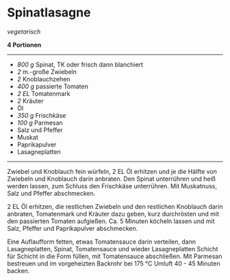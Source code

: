 # Spinatlasagne

*vegetarisch*

**4 Portionen**

---

- *800 g* Spinat, TK oder frisch dann blanchiert
- *2* m.-große 	Zwiebeln
- *2* Knoblauchzehen
- *400 g* passierte Tomaten
- *2 EL* Tomatenmark
- *2* Kräuter
-	Öl
- *350 g* Frischkäse
- *100 g* Parmesan
-	Salz und Pfeffer
-	Muskat
-	Paprikapulver
-	Lasagneplatten

---

Zwiebel und Knoblauch fein würfeln, 2 EL Öl erhitzen und je die Hälfte von Zwiebeln und Knoblauch darin anbraten. Den Spinat unterrühren und heiß werden lassen, zum Schluss den Frischkäse unterrühren. Mit Muskatnuss, Salz und Pfeffer abschmecken.

2 EL Öl erhitzen, die restlichen Zwiebeln und den restlichen Knoblauch darin anbraten, Tomatenmark und Kräuter dazu geben, kurz durchrösten und mit den passierten Tomaten aufgießen. Ca. 5 Minuten köcheln lassen und mit Salz, Pfeffer und Paprikapulver abschmecken.

Eine Auflaufform fetten, etwas Tomatensauce darin verteilen, dann Lasagneplatten, Spinat, Tomatensauce und wieder Lasagneplatten Schicht für Schicht in die Form füllen, mit Tomatensauce abschließen. Mit Parmesan bestreuen und im vorgeheizten Backrohr bei 175 °C Umluft 40 - 45 Minuten backen.
